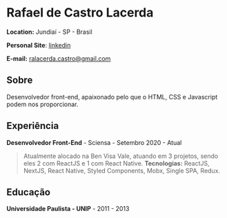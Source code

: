 # Rafael de Castro Lacerda

**Location:** Jundiaí - SP - Brasil 

**Personal Site**: [linkedin](https://linkedin.com/in/rafaeldecastrolacerda)

**E-mail:** ralacerda.castro@gmail.com

## Sobre

Desenvolvedor front-end, apaixonado pelo que o HTML, CSS e Javascript podem nos proporcionar.

## Experiência

**Desenvolvedor Front-End** - Sciensa - Setembro 2020 - Atual

> Atualmente alocado na Ben Visa Vale, atuando em 3 projetos, sendo eles 2 com ReactJS e 1 com React Native. **Tecnologias:** ReactJS, NextJS, React Native, Styled Components, Mobx, Single SPA, Redux.


## Educação

**Universidade Paulista - UNIP** - 2011 - 2013
